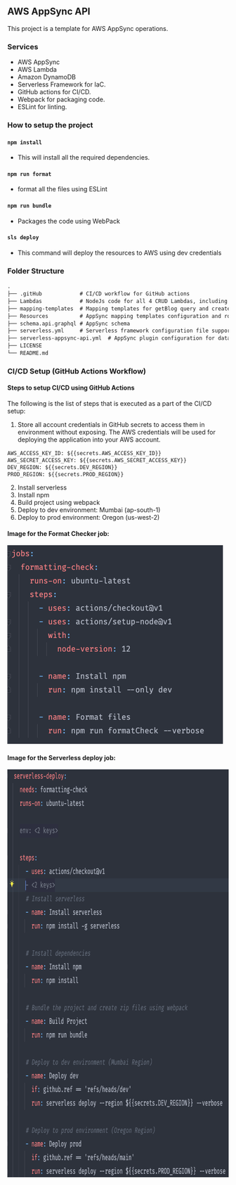 ## AWS AppSync API
This project is a template for AWS AppSync operations.

### Services
- AWS AppSync
- AWS Lambda
- Amazon DynamoDB
- Serverless Framework for IaC.
- GitHub actions for CI/CD.
- Webpack for packaging code.
- ESLint for linting.

### How to setup the project

#### `npm install`
- This will install all the required dependencies.

#### `npm run format`
- format all the files using ESLint

#### `npm run bundle`
- Packages the code using WebPack

#### `sls deploy`
- This command will deploy the resources to AWS using dev credentials

### Folder Structure
```markdown
.
├── .gitHub            # CI/CD workflow for GitHub actions
├── Lambdas            # NodeJs code for all 4 CRUD Lambdas, including dynamodb helper functions
├── mapping-templates  # Mapping templates for getBlog query and create, update, delete mutations 
├── Resources          # AppSync mapping templates configuration and roles
├── schema.api.graphql # AppSync schema
├── serverless.yml     # Serverless framework configuration file supporting IaC
├── serverless-appsync-api.yml  # AppSync plugin configuration for data sources
├── LICENSE
└── README.md
```

### CI/CD Setup (GitHub Actions Workflow)
#### Steps to setup CI/CD using GitHub Actions
The following is the list of steps that is executed as a part of the CI/CD setup:

1. Store all account credentials in GitHub secrets to access them in environment without exposing. The AWS credentials will be used for deploying the application into your AWS account.
```
AWS_ACCESS_KEY_ID: ${{secrets.AWS_ACCESS_KEY_ID}}
AWS_SECRET_ACCESS_KEY: ${{secrets.AWS_SECRET_ACCESS_KEY}}
DEV_REGION: ${{secrets.DEV_REGION}}
PROD_REGION: ${{secrets.PROD_REGION}}
```
2. Install serverless
3. Install npm
6. Build project using webpack
7. Deploy to dev environment: Mumbai (ap-south-1)
8. Deploy to prod environment: Oregon (us-west-2)

#### Image for the Format Checker job:
<img src="./readme-assets/jobs-format-check.png"/></p>

#### Image for the Serverless deploy job:
<img src="./readme-assets/jobs-serverless-deploy.png" width = "787px" height="928"/></p>